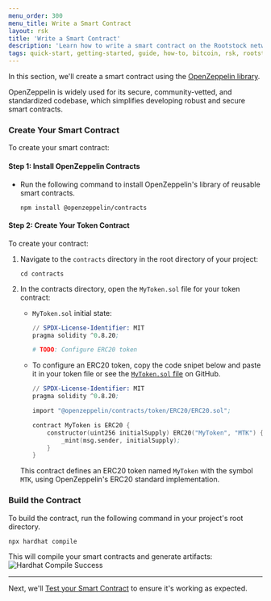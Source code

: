 ```yaml
---
menu_order: 300
menu_title: Write a Smart Contract
layout: rsk
title: 'Write a Smart Contract'
description: 'Learn how to write a smart contract on the Rootstock network'
tags: quick-start, getting-started, guide, how-to, bitcoin, rsk, rootstock, blockchain
---
```


In this section, we'll create a smart contract using the [OpenZeppelin library](https://www.openzeppelin.com/contracts).

OpenZeppelin is widely used for its secure, community-vetted, and standardized codebase, which simplifies developing robust and secure smart contracts.

### Create Your Smart Contract

To create your smart contract:

#### Step 1: Install OpenZeppelin Contracts

- Run the following command to install OpenZeppelin's library of reusable smart contracts.
    ```shell
    npm install @openzeppelin/contracts
    ```

#### Step 2: Create Your Token Contract

To create your contract:

1. Navigate to the `contracts` directory in the root directory of your project:
    ```shell
    cd contracts
    ```

2. In the contracts directory, open the `MyToken.sol` file for your token contract:

    - `MyToken.sol` initial state:
        ```s
        // SPDX-License-Identifier: MIT
        pragma solidity ^0.8.20;

        # TODO: Configure ERC20 token

        ```
    
    - To configure an ERC20 token, copy the code snipet below and paste it in your token file or see the [`MyToken.sol` file](https://raw.githubusercontent.com/jesus-iov/rootstock-quick-start-guide/feat/complete/contracts/MyToken.sol) on GitHub.
        ```s
        // SPDX-License-Identifier: MIT
        pragma solidity ^0.8.20;

        import "@openzeppelin/contracts/token/ERC20/ERC20.sol";

        contract MyToken is ERC20 {
            constructor(uint256 initialSupply) ERC20("MyToken", "MTK") {
                _mint(msg.sender, initialSupply);
            }
        }
        ```

    This contract defines an ERC20 token named `MyToken` with the symbol `MTK`, using OpenZeppelin's ERC20 standard implementation.

### Build the Contract

To build the contract, run the following command in your project's root directory.
```shell
npx hardhat compile
```
This will compile your smart contracts and generate artifacts:
![Hardhat Compile Success](/assets/img/guides/quickstart/hardhat/compile-success.png)

---
Next, we'll [Test your Smart Contract](/guides/quickstart/hardhat/test-smart-contract/) to ensure it's working as expected.
